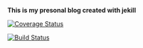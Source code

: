 **This is my presonal blog created with jekill**

[![Coverage Status](https://img.shields.io/coveralls/trkrameshkumar/trkrameshkumar.github.io.svg)](https://coveralls.io/r/trkrameshkumar/trkrameshkumar.github.io)

[![Build Status](https://travis-ci.org/trkrameshkumar/trkrameshkumar.github.io.svg?branch=master)](https://travis-ci.org/trkrameshkumar/trkrameshkumar.github.io)
